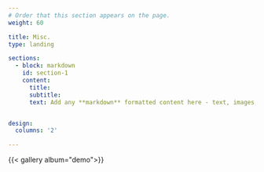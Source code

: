```yaml
---
# Order that this section appears on the page.
weight: 60

title: Misc.
type: landing

sections:
  - block: markdown
    id: section-1
    content:
      title: 
      subtitle: 
      text: Add any **markdown** formatted content here - text, images, videos, galleries - and even HTML code!


design:
  columns: '2'

---
```


{{< gallery album="demo">}}

